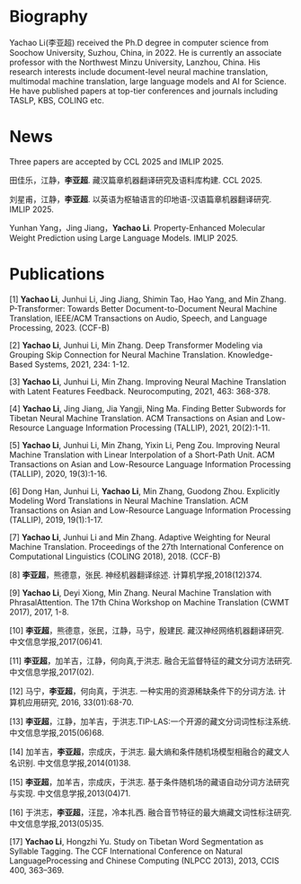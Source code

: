 # Biography
Yachao Li(李亚超) received the Ph.D degree in computer science from Soochow University, Suzhou, China, in 2022. He is currently an associate professor with the Northwest Minzu University, Lanzhou, China. His research interests include document-level neural machine translation, multimodal machine translation, large language models and AI for Science. He have published papers at top-tier conferences and journals including TASLP, KBS, COLING etc. 

# News
Three papers are accepted by CCL 2025 and IMLIP 2025.

田佳乐，江静，__李亚超__. 藏汉篇章机器翻译研究及语料库构建. CCL 2025.

刘星甫，江静，__李亚超__. 以英语为枢轴语言的印地语-汉语篇章机器翻译研究. IMLIP 2025.

Yunhan Yang，Jing Jiang，__Yachao Li__. Property-Enhanced Molecular Weight Prediction using Large Language Models. IMLIP 2025.

# Publications
[1] __Yachao Li__, Junhui Li, Jing Jiang, Shimin Tao, Hao Yang, and Min Zhang. P-Transformer: Towards Better Document-to-Document Neural Machine Translation, IEEE/ACM Transactions on Audio, Speech, and Language Processing, 2023. (CCF-B)

[2] __Yachao Li__, Junhui Li, Min Zhang. Deep Transformer Modeling via Grouping Skip Connection for Neural Machine Translation. Knowledge-Based Systems, 2021, 234: 1-12. 

[3] __Yachao Li__, Junhui Li, Min Zhang. Improving Neural Machine Translation with Latent Features Feedback. Neurocomputing, 2021, 463: 368-378.

[4] __Yachao Li__, Jing Jiang, Jia Yangji, Ning Ma. Finding Better Subwords for Tibetan Neural Machine Translation. ACM Transactions on Asian and Low-Resource Language Information Processing (TALLIP), 2021, 20(2):1-11.

[5] __Yachao Li__, Junhui Li, Min Zhang, Yixin Li, Peng Zou. Improving Neural Machine Translation with Linear Interpolation of a Short-Path Unit. ACM Transactions on Asian and Low-Resource Language Information Processing (TALLIP), 2020, 19(3):1-16.

[6] Dong Han, Junhui Li, __Yachao Li__, Min Zhang, Guodong Zhou. Explicitly Modeling Word Translations in Neural Machine Translation. ACM Transactions on Asian and Low-Resource Language Information Processing (TALLIP), 2019, 19(1):1-17.

[7] __Yachao Li__, Junhui Li and Min Zhang. Adaptive Weighting for Neural Machine Translation. Proceedings of the 27th International Conference on Computational Linguistics (COLING 2018), 2018. (CCF-B)

[8] __李亚超__，熊德意，张民. 神经机器翻译综述. 计算机学报,2018(12)374.

[9] __Yachao Li__, Deyi Xiong, Min Zhang. Neural Machine Translation with PhrasalAttention. The 17th China Workshop on Machine Translation (CWMT 2017), 2017, 1-8.

[10] __李亚超__，熊德意，张民，江静，马宁，殷建民. 藏汉神经网络机器翻译研究. 中文信息学报,2017(06)41.

[11] __李亚超__，加羊吉，江静，何向真,于洪志. 融合无监督特征的藏文分词方法研究. 中文信息学报,2017(02).

[12] 马宁，__李亚超__，何向真，于洪志. 一种实用的资源稀缺条件下的分词方法. 计算机应用研究, 2016, 33(01):68-70.

[13] __李亚超__，江静，加羊吉，于洪志.TIP-LAS:一个开源的藏文分词词性标注系统. 中文信息学报,2015(06)68.

[14] 加羊吉，__李亚超__，宗成庆，于洪志. 最大熵和条件随机场模型相融合的藏文人名识别. 中文信息学报,2014(01)38.

[15] __李亚超__，加羊吉，宗成庆，于洪志. 基于条件随机场的藏语自动分词方法研究与实现. 中文信息学报,2013(04)71.

[16] 于洪志，__李亚超__，汪昆，冷本扎西. 融合音节特征的最大熵藏文词性标注研究. 中文信息学报,2013(05)35.

[17] __Yachao Li__, Hongzhi Yu. Study on Tibetan Word Segmentation as Syllable Tagging. The CCF International Conference on Natural LanguageProcessing and Chinese Computing (NLPCC 2013), 2013, CCIS 400, 363–369.
